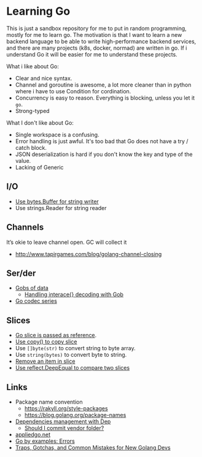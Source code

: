 # Learning Go

This is just a sandbox repository for me to put in random programming, mostly for me to learn go. The motivation is that I want to learn a new backend language to be able to write high-performance backend services, and there are many projects (k8s, docker, normad) are written in go. If i understand Go it will be easier for me to understand these projects.


What i like about Go:

  * Clear and nice syntax.
  * Channel and goroutine is awesome, a lot more cleaner than in python where i have to use Condition for cordination.
  * Concurrency is easy to reason. Everything is blocking, unless you let it `go`.
  * Strong-typed

What I don't like about Go:

  * Single workspace is a confusing.
  * Error handling is just awful. It's too bad that Go does not have a try / catch block.
  * JSON deserialization is hard if you don't know the key and type of the value.
  * Lacking of Generic

## I/O

  * [Use bytes.Buffer for string writer](https://stackoverflow.com/questions/13765797/the-best-way-to-get-a-string-from-a-writer-in-go)
  * Use strings.Reader for string reader

## Channels

It’s okie to leave channel open. GC will collect it

  * http://www.tapirgames.com/blog/golang-channel-closing

## Ser/der

  * [Gobs of data](https://blog.golang.org/gobs-of-data)
    * [Handling interace{} decoding with Gob](https://play.golang.org/p/xt4zNyPZ2W)
  * [Go codec series](http://ugorji.net/d/tag/go-codec/blog/)

## Slices

  * [Go slice is passed as reference](https://stackoverflow.com/questions/2439453/using-a-pointer-to-array).
  * [Use copy() to copy slice](https://stackoverflow.com/questions/30182538/why-can-not-i-duplicate-a-slice-with-copy-in-golang)
  * Use `[]byte(str)` to convert string to byte array.
  * Use `string(bytes)` to convert byte to string.
  * [Remove an item in slice](https://vbauerster.github.io/2017/04/removing-items-from-a-slice-while-iterating-in-go/)
  * [Use reflect.DeepEqual to compare two slices](https://yourbasic.org/golang/compare-slices/)

## Links

  * Package name convention
    * https://rakyll.org/style-packages
    * https://blog.golang.org/package-names
  * [Dependencies management with Dep](https://golang.github.io/dep)
    * [Should I commit vendor folder?](https://github.com/golang/dep/blob/master/docs/FAQ.md#should-i-commit-my-vendor-directory)
  * [appliedgo.net](https://appliedgo.net/tui/)
  * [Go by examples: Errors](https://gobyexample.com/errors)
  * [Traps, Gotchas, and Common Mistakes for New Golang Devs](http://devs.cloudimmunity.com/gotchas-and-common-mistakes-in-go-golang/)
